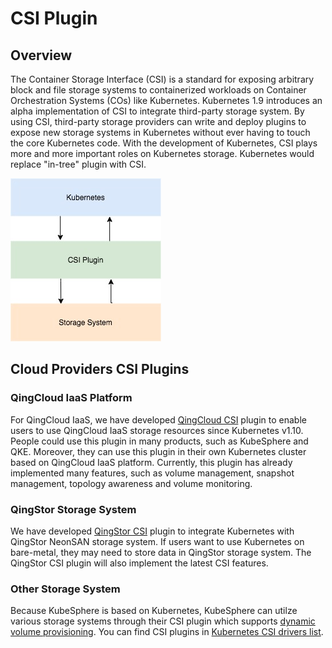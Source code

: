 # CSI Plugin

## Overview

The Container Storage Interface (CSI) is a standard for exposing arbitrary block and file storage systems to containerized workloads on Container Orchestration Systems (COs) like Kubernetes.
Kubernetes 1.9 introduces an alpha implementation of CSI to integrate third-party storage system. By using CSI, third-party storage providers can write and deploy plugins to expose new storage systems in Kubernetes without ever having to touch the core Kubernetes code. With the development of Kubernetes, CSI plays more and more important roles on Kubernetes storage. Kubernetes would replace "in-tree" plugin with CSI.

![csi-plugin](../images/csi-plugin.jpg)

## Cloud Providers CSI Plugins

### QingCloud IaaS Platform

For QingCloud IaaS, we have developed [QingCloud CSI](https://github.com/yunify/qingcloud-csi) plugin to enable users to use QingCloud IaaS storage resources since Kubernetes v1.10. People could use this plugin in many products, such as KubeSphere and QKE. Moreover, they can use this plugin in their own Kubernetes cluster based on QingCloud IaaS platform. Currently, this plugin has already implemented many features, such as volume management, snapshot management, topology awareness and volume monitoring.

### QingStor Storage System

We have developed [QingStor CSI](https://github.com/yunify/qingstor-csi) plugin to integrate Kubernetes with QingStor NeonSAN storage system. If users want to use Kubernetes on bare-metal, they may need to store data in QingStor storage system. The QingStor CSI plugin will also implement the latest CSI features.

### Other Storage System

Because KubeSphere is based on Kubernetes, KubeSphere can utilze various storage systems through their CSI plugin which supports [dynamic volume provisioning](https://kubernetes.io/docs/concepts/storage/dynamic-provisioning/). You can find CSI plugins in [Kubernetes CSI drivers list](https://kubernetes-csi.github.io/docs/drivers.html).